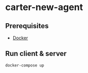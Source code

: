 # carter-new-agent
 
## Prerequisites
- [Docker](https://docs.docker.com/get-docker/)

## Run client & server
    docker-compose up
